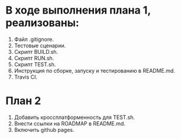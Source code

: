 
# В ходе выполнения плана 1, реализованы:
1. Файл .gitignore.
2. Тестовые сценарии.
3. Скрипт BUILD.sh.
4. Скрипт RUN.sh.
5. Скрипт TEST.sh.
6. Инструкция по сборке, запуску и тестированию в README.md.
7. Travis CI.
# План 2
1) Добавить кроссплатформенность для TEST.sh.
2) Внести ссылки на ROADMAP в README.md.
3) Включить github pages.
